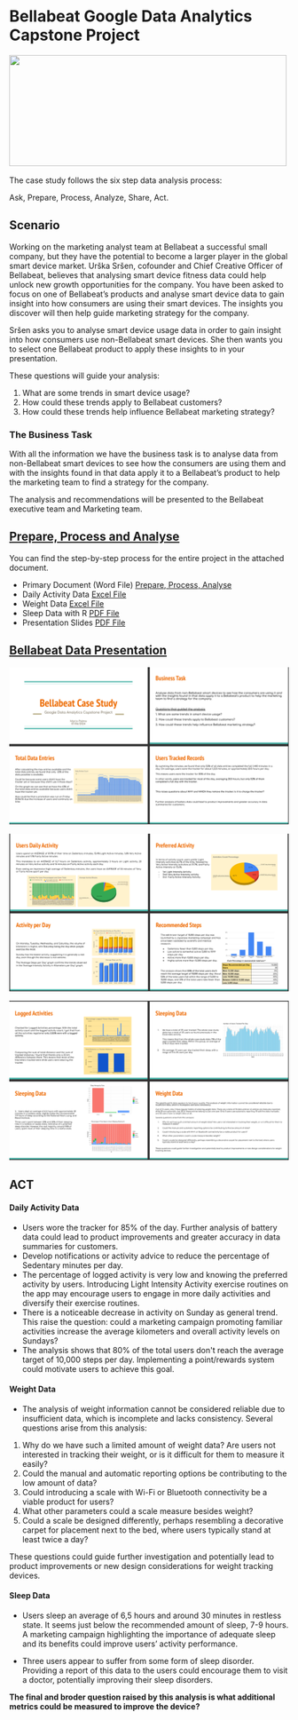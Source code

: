 # Bellabeat Google Data Analytics Capstone Project

<img src="https://github.com/user-attachments/assets/232d9985-1e1e-4056-89ef-8dbb6440dfdf" width="500" height="200">

The case study follows the six step data analysis process:

Ask, Prepare, Process, Analyze, Share, Act.

## Scenario 

Working on the marketing analyst team at Bellabeat a successful small company, but they have the potential to become a larger player in the global smart device market. Urška Sršen, cofounder and Chief Creative Officer of Bellabeat, believes that analysing smart device fitness data could help unlock new growth opportunities for the company. You have been asked to focus on one of Bellabeat’s products and analyse smart device data to gain insight into how consumers are using their smart devices. The insights you discover will then help guide marketing strategy for the company. 


Sršen asks you to analyse smart device usage data in order to gain insight into how consumers use non-Bellabeat smart devices. She then wants you to select one Bellabeat product to apply these insights to in your presentation. 

These questions will guide your analysis: 
1. What are some trends in smart device usage?
2. How could these trends apply to Bellabeat customers?
3. How could these trends help influence Bellabeat marketing strategy?


### The Business Task
With all the information we have the business task is to analyse data from non-Bellabeat smart devices to see how the consumers are using them and with the insights found in that data apply it to a Bellabeat’s product to help the marketing team to find a strategy for the company.

The analysis and recommendations will be presented to the Bellabeat executive team and Marketing team.


## [Prepare, Process and Analyse](https://github.com/MPDEG/Bellabeat-Google-Data-Analytics-Capstone-Project/blob/509bf403e2a79341da5eb1dbbe7b9ea54e77bfec/bellabeatCaseStudyProcess_V02.docx)
You can find the step-by-step process for the entire project in the attached document.
- Primary Document (Word File) [Prepare, Process, Analyse](https://github.com/MPDEG/Bellabeat-Google-Data-Analytics-Capstone-Project/blob/509bf403e2a79341da5eb1dbbe7b9ea54e77bfec/bellabeatCaseStudyProcess_V02.docx)
- Daily Activity Data [Excel File](https://github.com/MPDEG/Bellabeat-Google-Data-Analytics-Capstone-Project/blob/cad40253a3e78ed1448f154010c23c0a48eba8f3/dailyActivityData.xlsx)
- Weight Data [Excel File](https://github.com/MPDEG/Bellabeat-Google-Data-Analytics-Capstone-Project/blob/cad40253a3e78ed1448f154010c23c0a48eba8f3/weightData.xlsx)
- Sleep Data with R [PDF File](https://github.com/MPDEG/Bellabeat-Google-Data-Analytics-Capstone-Project/blob/cad40253a3e78ed1448f154010c23c0a48eba8f3/bellabeatRSleepData.pdf)
- Presentation Slides [PDF File](https://github.com/MPDEG/Bellabeat-Google-Data-Analytics-Capstone-Project/blob/cad40253a3e78ed1448f154010c23c0a48eba8f3/bellabeatPresentationSlides.pdf)

## [Bellabeat Data Presentation](https://github.com/MPDEG/Bellabeat-Google-Data-Analytics-Capstone-Project/blob/509bf403e2a79341da5eb1dbbe7b9ea54e77bfec/bellabeatPresentationSlides.pdf)

<object data="https://github.com/MPDEG/Bellabeat-Google-Data-Analytics-Capstone-Project/blob/509bf403e2a79341da5eb1dbbe7b9ea54e77bfec/bellabeatPresentationSlides.pdf" width="1000" height="1000" type='application/pdf'/>

![1](https://github.com/MPDEG/Bellabeat-Google-Data-Analytics-Capstone-Project/blob/36a6b83a422b8433f5d5877723482ac94d22d498/Graphs/Screenshot%202024-07-22%20154539.png)

![2](https://github.com/MPDEG/Bellabeat-Google-Data-Analytics-Capstone-Project/blob/36a6b83a422b8433f5d5877723482ac94d22d498/Graphs/Screenshot%202024-07-22%20154556.png)

![3](https://github.com/MPDEG/Bellabeat-Google-Data-Analytics-Capstone-Project/blob/36a6b83a422b8433f5d5877723482ac94d22d498/Graphs/Screenshot%202024-07-22%20154608.png)

## ACT

#### Daily Activity Data
- Users wore the tracker for 85% of the day. Further analysis of battery data could lead to product improvements and greater accuracy in data summaries for customers.
- Develop notifications or activity advice to reduce the percentage of Sedentary minutes per day.
- The percentage of logged activity is very low and knowing the preferred activity by users. Introducing Light Intensity Activity exercise routines on the app may encourage users to engage in more daily activities and diversify their exercise routines. 
- There is a noticeable decrease in activity on Sunday as general trend. This raise the question: could a marketing campaign promoting familiar activities increase the average kilometers and overall activity levels on Sundays?
- The analysis shows that 80% of the total users don't reach the average target of 10,000 steps per day. Implementing a point/rewards system could motivate users to achieve this goal.


#### Weight Data
- The analysis of weight information cannot be considered reliable due to insufficient data, which is incomplete and lacks consistency. 
Several questions arise from this analysis:
1. Why do we have such a limited amount of weight data? Are users not interested in tracking their weight, or is it difficult for them to measure it easily?
2. Could the manual and automatic reporting options be contributing to the low amount of data?
3. Could introducing a scale with Wi-Fi or Bluetooth connectivity be a viable product for users?
4. What other parameters could a scale measure besides weight?
5. Could a scale be designed differently, perhaps resembling a decorative carpet for placement next to the bed, where users typically stand at least twice a day?

These questions could guide further investigation and potentially lead to product improvements or new design considerations for weight tracking devices.


#### Sleep Data
- Users sleep an average of 6,5 hours and around 30 minutes in restless state. It seems just below the recommended amount of sleep, 7-9 hours. 
A marketing campaign highlighting the importance of adequate sleep and its benefits could improve users’ activity performance.

- Three users appear to suffer from some form of sleep disorder. Providing a report of this data to the users could encourage them to visit a doctor, potentially improving their sleep disorders.


**The final and broder question raised by this analysis is what additional metrics could be measured to improve the device?**
